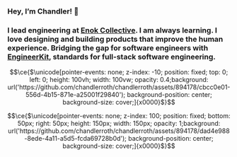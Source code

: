 ### Hey, I’m Chandler! 👋

### I lead engineering at [Enok Collective](https://enok.co). I am always learning. I love designing and building products that improve the human experience. Bridging the gap for software engineers with [EngineerKit](https://engineerkit.com), standards for full-stack software engineering.


```math
\ce{$\unicode[pointer-events: none; z-index: -10; position: fixed; top: 0; left: 0; height: 100vh; width: 100vw; opacity: 0.4;background: url('https://github.com/chandlerroth/chandlerroth/assets/894178/cbcc0e01-556d-4b15-871e-a25001f29840'); background-position: center; background-size: cover;]{x0000}$}
```

```math
\ce{$\unicode[pointer-events: none; z-index: 100; position: fixed; bottom: 50px; right: 50px; height: 150px; width: 150px; opacity: 1;background: url('https://github.com/chandlerroth/chandlerroth/assets/894178/dad4e988-8ede-4a11-a5d5-fcda69728b0d'); background-position: center; background-size: cover;]{x0000}$}
```

